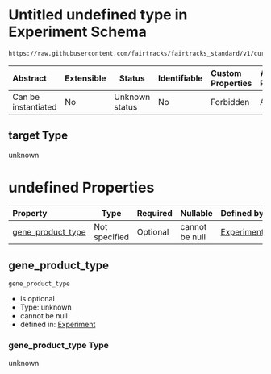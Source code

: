 # Untitled undefined type in Experiment Schema

```txt
https://raw.githubusercontent.com/fairtracks/fairtracks_standard/v1/current/json/schema/fairtracks_experiment.schema.json#/allOf/4/then/properties/target
```




| Abstract            | Extensible | Status         | Identifiable | Custom Properties | Additional Properties | Access Restrictions | Defined In                                                                                                     |
| :------------------ | ---------- | -------------- | ------------ | :---------------- | --------------------- | ------------------- | -------------------------------------------------------------------------------------------------------------- |
| Can be instantiated | No         | Unknown status | No           | Forbidden         | Allowed               | none                | [fairtracks_experiment.schema.json\*](../json/schema/fairtracks_experiment.schema.json "open original schema") |

## target Type

unknown

# undefined Properties

| Property                                | Type          | Required | Nullable       | Defined by                                                                                                                                                                                                                                                                                       |
| :-------------------------------------- | ------------- | -------- | -------------- | :----------------------------------------------------------------------------------------------------------------------------------------------------------------------------------------------------------------------------------------------------------------------------------------------- |
| [gene_product_type](#gene_product_type) | Not specified | Optional | cannot be null | [Experiment](fairtracks_experiment-allof-4-then-properties-target-properties-gene_product_type.md "https&#x3A;//raw.githubusercontent.com/fairtracks/fairtracks_standard/v1/current/json/schema/fairtracks_experiment.schema.json#/allOf/4/then/properties/target/properties/gene_product_type") |

## gene_product_type




`gene_product_type`

-   is optional
-   Type: unknown
-   cannot be null
-   defined in: [Experiment](fairtracks_experiment-allof-4-then-properties-target-properties-gene_product_type.md "https&#x3A;//raw.githubusercontent.com/fairtracks/fairtracks_standard/v1/current/json/schema/fairtracks_experiment.schema.json#/allOf/4/then/properties/target/properties/gene_product_type")

### gene_product_type Type

unknown
